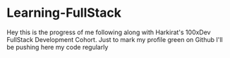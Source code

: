 # Learning-FullStack
Hey this is the progress of me following along with Harkirat's 100xDev FullStack Development Cohort. Just to mark my profile green on Github I'll be pushing here my code regularly
